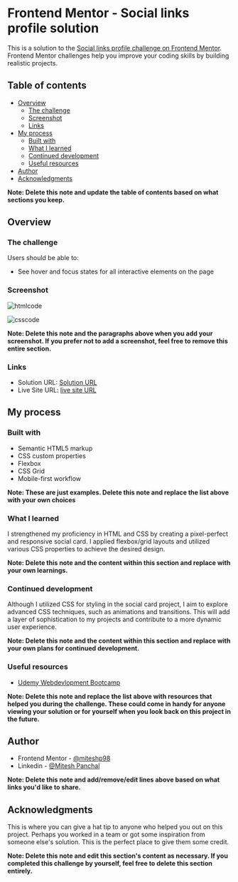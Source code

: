 # Frontend Mentor - Social links profile solution

This is a solution to the [Social links profile challenge on Frontend Mentor](https://www.frontendmentor.io/challenges/social-links-profile-UG32l9m6dQ). Frontend Mentor challenges help you improve your coding skills by building realistic projects. 

## Table of contents

- [Overview](#overview)
  - [The challenge](#the-challenge)
  - [Screenshot](#screenshot)
  - [Links](#links)
- [My process](#my-process)
  - [Built with](#built-with)
  - [What I learned](#what-i-learned)
  - [Continued development](#continued-development)
  - [Useful resources](#useful-resources)
- [Author](#author)
- [Acknowledgments](#acknowledgments)

**Note: Delete this note and update the table of contents based on what sections you keep.**

## Overview

### The challenge

Users should be able to:

- See hover and focus states for all interactive elements on the page

### Screenshot

![htmlcode](https://github.com/miteshp98/social-links-profile-main/assets/145320555/44c65929-a3fb-4ff0-9f6c-9f3de03e2c8e)

![csscode](https://github.com/miteshp98/social-links-profile-main/assets/145320555/a70a9dd4-f030-4b0e-a4e9-3d1cef9515a2)


**Note: Delete this note and the paragraphs above when you add your screenshot. If you prefer not to add a screenshot, feel free to remove this entire section.**

### Links

- Solution URL: [Solution URL](https://github.com/miteshp98/social-links-profile-main)
- Live Site URL: [live site URL](https://miteshp98.github.io/social-links-profile-main/)

## My process

### Built with

- Semantic HTML5 markup
- CSS custom properties
- Flexbox
- CSS Grid
- Mobile-first workflow


**Note: These are just examples. Delete this note and replace the list above with your own choices**

### What I learned

I strengthened my proficiency in HTML and CSS by creating a pixel-perfect and responsive social card. I applied flexbox/grid layouts and utilized various CSS properties to achieve the desired design.


**Note: Delete this note and the content within this section and replace with your own learnings.**

### Continued development

Although I utilized CSS for styling in the social card project, I aim to explore advanced CSS techniques, such as animations and transitions. This will add a layer of sophistication to my projects and contribute to a more dynamic user experience.

**Note: Delete this note and the content within this section and replace with your own plans for continued development.**

### Useful resources

- [Udemy Webdevlopment Bootcamp](https://www.udemy.com/share/101W9C3@ftTKeSIJSba4T4_6764_ENETpDycsX9d0HTt5GqcaNQsN9jrUpFwUDS_IJG8XO8eBA==/)


**Note: Delete this note and replace the list above with resources that helped you during the challenge. These could come in handy for anyone viewing your solution or for yourself when you look back on this project in the future.**

## Author

- Frontend Mentor - [@miteshp98](https://www.frontendmentor.io/profile/miteshp98)
- Linkedin - [@Mitesh Panchal](https://www.linkedin.com/in/mitesh-panchal-356558126/)

**Note: Delete this note and add/remove/edit lines above based on what links you'd like to share.**

## Acknowledgments

This is where you can give a hat tip to anyone who helped you out on this project. Perhaps you worked in a team or got some inspiration from someone else's solution. This is the perfect place to give them some credit.

**Note: Delete this note and edit this section's content as necessary. If you completed this challenge by yourself, feel free to delete this section entirely.**
